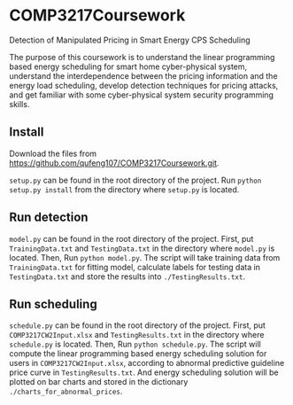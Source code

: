 # COMP3217Coursework

Detection of Manipulated Pricing in Smart Energy CPS Scheduling

The purpose of this coursework is to understand the linear programming based energy scheduling for smart home cyber-physical system, understand the interdependence between the pricing information and the energy load scheduling, develop detection techniques for pricing attacks, and get familiar with some cyber-physical system security programming skills.



## Install

Download the files from https://github.com/qufeng107/COMP3217Coursework.git. 

`setup.py` can be found in the root directory of the project. Run `python setup.py install` from the directory where `setup.py` is located.



## Run detection

`model.py` can be found in the root directory of the project.
First, put `TrainingData.txt` and `TestingData.txt` in the directory where `model.py` is located.
Then, Run `python model.py`. 
The script will take training data from `TrainingData.txt` for fitting model, calculate labels for testing data in `TestingData.txt` and store the results into `./TestingResults.txt`.



## Run scheduling

`schedule.py` can be found in the root directory of the project.
First, put `COMP3217CW2Input.xlsx` and `TestingResults.txt` in the directory where `schedule.py` is located.
Then, Run `python schedule.py`.
The script will compute the linear programming based energy scheduling solution for users in `COMP3217CW2Input.xlsx`, according to abnormal predictive guideline price curve in `TestingResults.txt`. And energy scheduling solution will be plotted on bar charts and stored in the dictionary `./charts_for_abnormal_prices`.
